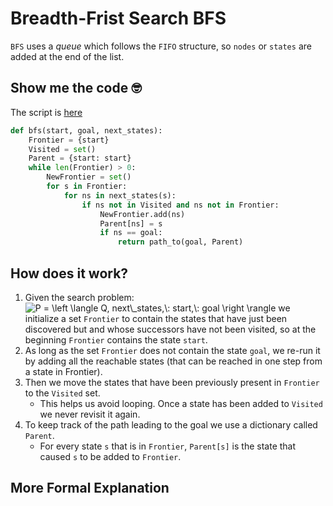 # Breadth-Frist Search BFS
`BFS` uses a *queue* which follows the `FIFO` structure, so `nodes` or `states` are added at the end of the list.

## Show me the code 🤓
The script is [here](Scripts/2_2_BFS.py)

```py
def bfs(start, goal, next_states):
    Frontier = {start}
    Visited = set()
    Parent = {start: start}
    while len(Frontier) > 0:
        NewFrontier = set()
        for s in Frontier:
            for ns in next_states(s):
                if ns not in Visited and ns not in Frontier:
                    NewFrontier.add(ns)
                    Parent[ns] = s
                    if ns == goal:
                        return path_to(goal, Parent)
```



## How does it work?

1. Given the search problem: <img src="https://latex.codecogs.com/png.latex?\dpi{150}&space;\bg_black&space;P&space;=&space;\left&space;\langle&space;Q,&space;next\_states,\:&space;start,\:&space;goal&space;\right&space;\rangle" title="P = \left \langle Q, next\_states,\: start,\: goal \right \rangle" /> we initialize a set `Frontier` to contain the states that have just been discovered but and whose successors have not been visited, so at the beginning `Frontier` contains the state `start`.
2. As long as the set `Frontier` does not contain the state `goal`, we re-run it by adding all the reachable states (that can be reached in one step from a state in Frontier).
3. Then we move the states that have been previously present in `Frontier` to the `Visited` set.
   - This helps us avoid looping. Once a state has been added to `Visited` we never revisit it again.
4. To keep track of the path leading to the goal we use a dictionary called `Parent`.
   - For every state `s` that is in `Frontier`, `Parent[s]` is the state that caused `s` to be added to `Frontier`.

## More Formal Explanation


## 